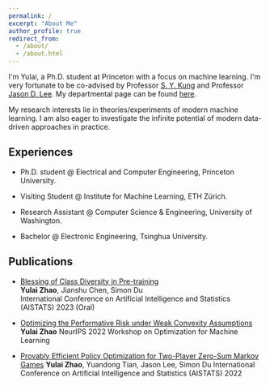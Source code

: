 ```yaml
---
permalink: /
excerpt: "About Me"
author_profile: true
redirect_from: 
  - /about/
  - /about.html
---
```

<!-- # About Me -->

I'm Yulai, a Ph.D. student at Princeton with a focus on machine learning. I'm very fortunate to be co-advised by Professor [S. Y. Kung](https://ece.princeton.edu/people/sun-yuan-kung) and Professor [Jason D. Lee](https://jasondlee88.github.io/). My departmental page can be found [here](https://ece.princeton.edu/people/yulai-zhao).

My research interests lie in theories/experiments of modern machine learning. I am also eager to investigate the infinite potential of modern data-driven approaches in practice.
<!-- I'm Yulai, a Ph.D. student at Princeton University. My research interests lie in theories/experiments of modern machine learning. I am also eager to apply modern data-driven approaches to practice. -->

## Experiences

* Ph.D. student @ Electrical and Computer Engineering, Princeton University.
<!-- Fortunately advised by Prof [S.Y. Kung](https://ece.princeton.edu/people/sun-yuan-kung) and [Jason D. Lee](https://jasondlee88.github.io/) -->
* Visiting Student @ Institute for Machine Learning, ETH Zürich.
<!-- Hosted by Prof [Aurelien Lucchi](https://t.co/MWMK6o7qIq) -->
* Research Assistant @ Computer Science & Engineering, University of Washington.
<!-- Hosted by Prof [Simon S. Du](https://simonshaoleidu.com/) -->
* Bachelor @ Electronic Engineering, Tsinghua University.

## Publications

* [Blessing of Class Diversity in Pre-training](https://arxiv.org/abs/2209.03447)   
**Yulai Zhao**, Jianshu Chen, Simon Du   
International Conference on Artificial Intelligence and Statistics (AISTATS) 2023 (Oral)

* [Optimizing the Performative Risk under Weak Convexity Assumptions](https://openreview.net/forum?id=Ut_vApkulkk)
**Yulai Zhao**
NeurIPS 2022 Workshop on Optimization for Machine Learning

* [Provably Efficient Policy Optimization for Two-Player Zero-Sum Markov Games](https://proceedings.mlr.press/v151/zhao22b.html)
**Yulai Zhao**, Yuandong Tian, Jason Lee, Simon Du
International Conference on Artificial Intelligence and Statistics (AISTATS) 2022